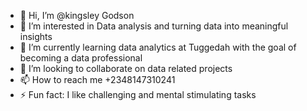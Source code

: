 - 👋 Hi, I’m @kingsley Godson
- 👀 I’m interested in Data analysis and turning data into meaningful insights
- 🌱 I’m currently learning data analytics at Tuggedah with the goal of becoming a data professional
- 💞️ I’m looking to collaborate on data related projects
- 📫 How to reach me +2348147310241
- ⚡ Fun fact: I like challenging and mental stimulating tasks

<!---
kingxzy/kingxzy is a ✨ special ✨ repository because its `README.md` (this file) appears on your GitHub profile.
You can click the Preview link to take a look at your changes.
--->
